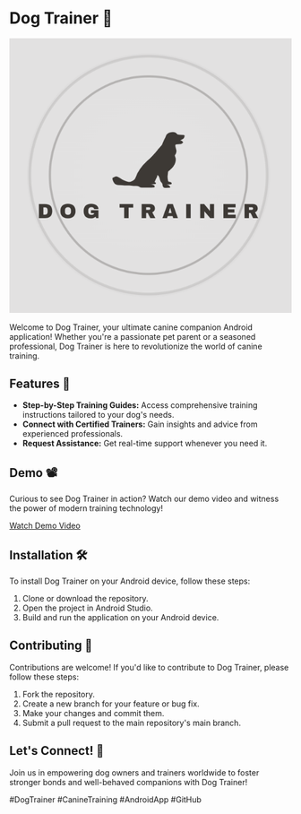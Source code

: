 # Dog Trainer 🐾

![Dog Trainer Logo](app/src/main/res/drawable/logo.png)

Welcome to Dog Trainer, your ultimate canine companion Android application! Whether you're a passionate pet parent or a seasoned professional, Dog Trainer is here to revolutionize the world of canine training.

## Features 🎉

- **Step-by-Step Training Guides:** Access comprehensive training instructions tailored to your dog's needs.
- **Connect with Certified Trainers:** Gain insights and advice from experienced professionals.
- **Request Assistance:** Get real-time support whenever you need it.


## Demo 📽️

Curious to see Dog Trainer in action? Watch our demo video and witness the power of modern training technology!

[Watch Demo Video]([demo_video_link](https://www.linkedin.com/posts/nushan-ediriwickrama-0278842b2_dogtrainer-caninetraining-androidapp-activity-7163668024464494592-05S2?utm_source=share&utm_medium=member_desktop))

## Installation 🛠️

To install Dog Trainer on your Android device, follow these steps:

1. Clone or download the repository.
2. Open the project in Android Studio.
3. Build and run the application on your Android device.

## Contributing 🤝

Contributions are welcome! If you'd like to contribute to Dog Trainer, please follow these steps:

1. Fork the repository.
2. Create a new branch for your feature or bug fix.
3. Make your changes and commit them.
4. Submit a pull request to the main repository's main branch.


## Let's Connect! 🐶

Join us in empowering dog owners and trainers worldwide to foster stronger bonds and well-behaved companions with Dog Trainer! 

#DogTrainer #CanineTraining #AndroidApp #GitHub
